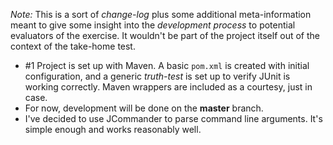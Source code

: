 _Note:_ This is a sort of _change-log_ plus some additional meta-information meant to give some insight
into the _development process_ to potential evaluators of the exercise. It wouldn't be part of the
project itself out of the context of the take-home test.

 - #1 Project is set up with Maven. A basic `pom.xml` is created with initial configuration, and a
   generic _truth-test_ is set up to verify JUnit is working correctly. Maven wrappers are included
   as a courtesy, just in case.
 - For now, development will be done on the **master** branch.
 - I've decided to use JCommander to parse command line arguments. It's simple enough and works reasonably well.


